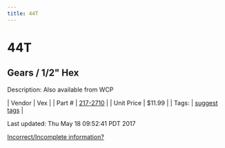 ```yaml
---
title: 44T
---
```


# 44T
## Gears / 1/2" Hex
Description: 	Also available from WCP 

| Vendor | Vex | 
| Part # | [217-2710](http://www.vexrobotics.com/vexpro/motion/vexpro-gears/1-2-hex-bore.html) | 
| Unit Price | $11.99 | 
| Tags: | [suggest tags](https://docs.google.com/forms/d/e/1FAIpQLSeWyY8v3RgOty-MyWmh9U0iivNYN_molChYyS-0U-o-kOAv_g/viewform) | 

Last updated: Thu May 18 09:52:41 PDT 2017

 [Incorrect/Incomplete information?](https://docs.google.com/forms/d/e/1FAIpQLSeWyY8v3RgOty-MyWmh9U0iivNYN_molChYyS-0U-o-kOAv_g/viewform)